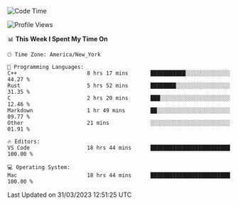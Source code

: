<!--START_SECTION:waka-->
![Code Time](http://img.shields.io/badge/Code%20Time-269%20hrs%206%20mins-blue)

![Profile Views](http://img.shields.io/badge/Profile%20Views-27-blue)

📊 **This Week I Spent My Time On** 

```text
🕑︎ Time Zone: America/New_York

💬 Programming Languages: 
C++                      8 hrs 17 mins       ███████████░░░░░░░░░░░░░░   44.27 % 
Rust                     5 hrs 52 mins       ████████░░░░░░░░░░░░░░░░░   31.35 % 
C                        2 hrs 20 mins       ███░░░░░░░░░░░░░░░░░░░░░░   12.46 % 
Markdown                 1 hr 49 mins        ██░░░░░░░░░░░░░░░░░░░░░░░   09.77 % 
Other                    21 mins             ░░░░░░░░░░░░░░░░░░░░░░░░░   01.91 % 

🔥 Editors: 
VS Code                  18 hrs 44 mins      █████████████████████████   100.00 % 

💻 Operating System: 
Mac                      18 hrs 44 mins      █████████████████████████   100.00 % 
```


 Last Updated on 31/03/2023 12:51:25 UTC
<!--END_SECTION:waka-->
